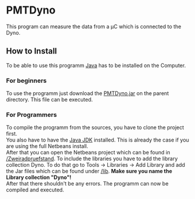 # PMTDyno
This program can measure the data from a µC which is connected to the Dyno.  
  

## How to Install
To be able to use this programm [Java](https://java.com/en/download/) has to be installed on the Computer.

### For beginners
To use the programm just download the [PMTDyno.jar](https://github.com/PMTDyno/Zweiradpruefstand/raw/master/PMTDyno.jar) on the parent directory. This file can be executed.

### For Programmers
To compile the programm from the sources, you have to clone the project first.  
You also have to have the [Java JDK](http://www.oracle.com/technetwork/java/javase/downloads/jdk8-downloads-2133151.html) installed. This is already the case if you are using the full Netbeans install.  
After that you can open the Netbeans project which can be found in [/Zweiradpruefstand](https://github.com/PMTDyno/Zweiradpruefstand/tree/master/Zweiradpruefstand). To include the libraries you have to add the library collection Dyno. To do that go to Tools -> Libraries -> Add Library and add the Jar files which can be found under [/lib](https://github.com/PMTDyno/Zweiradpruefstand/tree/master/lib). **Make sure you name the Library collection "Dyno"!**  
After that there shouldn't be any errors. 
The programm can now be compiled and executed.
